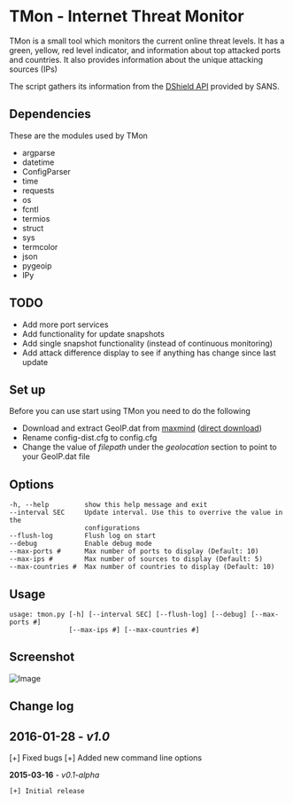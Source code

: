 TMon - Internet Threat Monitor
===

TMon is a small tool which monitors the current online threat levels. It has a green, yellow, red level indicator, and information about top attacked ports and countries. It also provides information about the unique attacking sources (IPs)

The script gathers its information from the [DShield API](https://isc.sans.edu/api/) provided by SANS.

## Dependencies

These are the modules used by TMon

* argparse
* datetime
* ConfigParser
* time
* requests
* os
* fcntl
* termios
* struct
* sys
* termcolor
* json
* pygeoip
* IPy

## TODO

* Add more port services
* Add functionality for update snapshots
* Add single snapshot functionality (instead of continuous monitoring)
* Add attack difference display to see if anything has change since last update

## Set up

Before you can use start using TMon you need to do the following

* Download and extract GeoIP.dat from [maxmind](http://dev.maxmind.com/geoip/legacy/geolite/) ([direct download](http://geolite.maxmind.com/download/geoip/database/GeoLiteCity.dat.gz))
* Rename config-dist.cfg to config.cfg
* Change the value of *filepath* under the *geolocation* section to point to your GeoIP.dat file

## Options

```
-h, --help         show this help message and exit
--interval SEC     Update interval. Use this to overrive the value in the
                   configurations
--flush-log        Flush log on start
--debug            Enable debug mode
--max-ports #      Max number of ports to display (Default: 10)
--max-ips #        Max number of sources to display (Default: 5)
--max-countries #  Max number of countries to display (Default: 10)
```

## Usage

```
usage: tmon.py [-h] [--interval SEC] [--flush-log] [--debug] [--max-ports #]
               [--max-ips #] [--max-countries #]
```

## Screenshot

![Image](http://imagizer.imageshack.com/img673/8217/HwMyZb.png)

## Change log

**2016-01-28** - *v1.0*
---
[+] Fixed bugs
[+] Added new command line options

**2015-03-16** - *v0.1-alpha*
```
[+] Initial release
```

